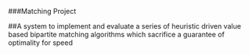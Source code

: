 ###Matching Project


##A system to implement and evaluate a series of heuristic driven value based bipartite matching algorithms which sacrifice a guarantee of optimality for speed
